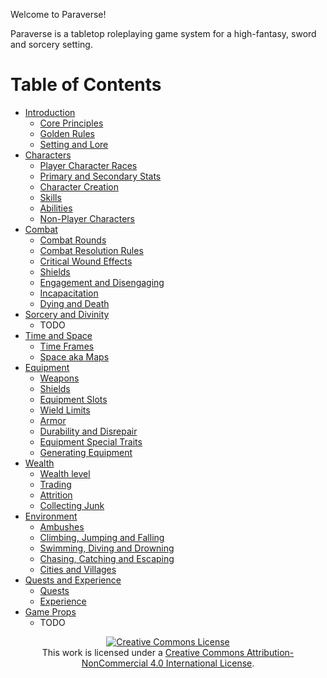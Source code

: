 Welcome to Paraverse!

Paraverse is a tabletop roleplaying game system for a high-fantasy, sword and sorcery setting.

# Table of Contents

- [Introduction](pages/introduction)
    - [Core Principles](pages/introduction#core-principles)
    - [Golden Rules](pages/introduction#golden-rules)
    - [Setting and Lore](pages/introduction#setting-and-lore)
- [Characters](pages/characters)
    - [Player Character Races](pages/characters#player-character-races)
    - [Primary and Secondary Stats](pages/characters#primary-and-secondary-stats)
    - [Character Creation](pages/characters#character-creation)
    - [Skills](pages/characters#skills)
    - [Abilities](pages/characters#abilities)
    - [Non-Player Characters](pages/characters#non-player-characters)
- [Combat](pages/combat)
    - [Combat Rounds](pages/combat#combat-rounds)
    - [Combat Resolution Rules](pages/combat#combat-resolution-rules)
    - [Critical Wound Effects](pages/combat#critical-wound-effects)
    - [Shields](pages/combat#shields)
    - [Engagement and Disengaging](pages/combat#engagement-and-disengaging)
    - [Incapacitation](pages/combat#incapacitation)
    - [Dying and Death](pages/combat#dying-and-death)
- [Sorcery and Divinity](#TODO)
    - TODO
- [Time and Space](pages/time-and-space)
    - [Time Frames](pages/time-and-space#time-frames)
    - [Space aka Maps](pages/time-and-space#space-aka-maps)
- [Equipment](pages/equipment)
    - [Weapons](pages/equipment#weapons)
    - [Shields](pages/equipment#shields)
	- [Equipment Slots](pages/equipment#equipment-slots)
	- [Wield Limits](pages/equipment#wield-limits)
	- [Armor](pages/equipment#armor)
	- [Durability and Disrepair](pages/equipment#durability-and-disrepair)
	- [Equipment Special Traits](pages/equipment#equipment-special-traits)
    - [Generating Equipment](pages/equipment#generating-equipment)
- [Wealth](pages/wealth)
    - [Wealth level](pages/wealth#wealth-level)
	- [Trading](pages/wealth#trading)
	- [Attrition](pages/wealth#attrition)
	- [Collecting Junk](pages/wealth#collecting-junk)
- [Environment](#pages/environment)
    - [Ambushes](pages/environment#ambushes)
    - [Climbing, Jumping and Falling](pages/environment#climbing-jumping-and-falling)
    - [Swimming, Diving and Drowning](pages/environment#swimming-diving-and-drowning)
    - [Chasing, Catching and Escaping](pages/environment#chasing-catching-and-escaping)
    - [Cities and Villages](pages/environment#cities-and-villages)
- [Quests and Experience](pages/quests-and-experience)
    - [Quests](pages/quests-and-experience#quests)
    - [Experience](pages/quests-and-experience#experience)
- [Game Props](#)
    - TODO

 <div style="text-align:center;"><a rel="license" href="http://creativecommons.org/licenses/by-nc/4.0/"><img alt="Creative Commons License" style="border-width:0" src="https://i.creativecommons.org/l/by-nc/4.0/88x31.png" /></a><br />This work is licensed under a <a rel="license" href="http://creativecommons.org/licenses/by-nc/4.0/">Creative Commons Attribution-NonCommercial 4.0 International License</a>.</div>
